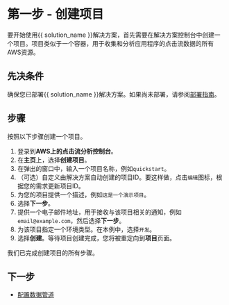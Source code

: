# 第一步 - 创建项目

要开始使用{{ solution_name }}解决方案，首先需要在解决方案控制台中创建一个项目。项目类似于一个容器，用于收集和分析应用程序的点击流数据的所有AWS资源。

## 先决条件
确保您已部署{{ solution_name }}解决方案。如果尚未部署，请参阅[部署指南](../deployment/index.md)。

## 步骤
按照以下步骤创建一个项目。

1. 登录到**AWS上的点击流分析控制台**。
2. 在**主页**上，选择**创建项目**。
3. 在弹出的窗口中，输入一个项目名称，例如`quickstart`。
4. （可选）自定义由解决方案自动创建的项目ID。要这样做，点击`编辑`图标，根据您的需求更新项目ID。
5. 为您的项目提供一个描述，例如`这是一个演示项目`。
6. 选择**下一步**。
7. 提供一个电子邮件地址，用于接收与该项目相关的通知，例如`email@example.com`，然后选择**下一步**。
8. 为该项目指定一个环境类型。在本例中，选择`开发`。
9. 选择**创建**。等待项目创建完成，您将被重定向到**项目**页面。

我们已完成创建项目的所有步骤。

## 下一步

* [配置数据管道](./2.config-pipeline.md)